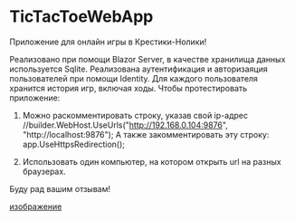 # TicTacToeWebApp

Приложение для онлайн игры в Крестики-Нолики!

Реализовано при помощи Blazor Server, в качестве хранилища данных используется Sqlite. 
Реализована аутентификация и авторизаяция пользователей при помощи Identity.
Для каждого пользователя хранится история игр, включая ходы.
Чтобы протестировать приложение: 
1. Можно раскомментировать строку, указав свой ip-адрес
//builder.WebHost.UseUrls("http://192.168.0.104:9876", "http://localhost:9876");
А также закомментировать эту строку:
app.UseHttpsRedirection();

2. Использовать один компьютер, на котором открыть url на разных браузерах.

Буду рад вашим отзывам!

[изображение](https://github.com/Ivasnet/TicTacToeWebApp/assets/70843270/85878d49-073f-41ea-892a-b8a7fc3efabd)
